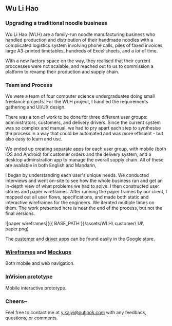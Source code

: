 ## Wu Li Hao

### Upgrading a traditional noodle business

Wu Li Hao (WLH) are a family-run noodle manufacturing business who handled production and distribution of their handmade noodles with a complicated logistics system involving phone calls, piles of faxed invoices, large A3-printed timetables, hundreds of Excel sheets, and a *lot* of time.

With a new factory space on the way, they realised that their current proccesses were not scalable, and reached out to us to commission a platform to revamp their production and supply chain.

### Team and Process

We were a team of four computer science undergraduates doing small freelance projects. For the WLH project, I handled the requirements gathering and UI/UX design. 

There was a ton of work to be done for three different user groups: administrators, customers, and delivery drivers. Since the current system was so complex and manual, we had to pry apart each step to synthesise the process in a way that could be automated and was more efficient - but also easy to learn and use.

We ended up creating separate apps for each user group, with mobile (both iOS and Android) for customer orders and the delivery system, and a desktop adminstration app to manage the overall supply chain. All of these are available in both English and Mandarin,

I began by understanding each user's unique needs. We conducted interviews and went on-site to see how the whole business ran and get an in-depth view of what problems we had to solve. I then constructed user stories and paper wireframes. After running the paper frames by our client, I mapped out all user flows, specifications, and made both static and interactive wireframes for the engineers. We iterated multiple times on them. The work presented here is near the end of the process, but not the final versions.

![paper wireframes]({{ BASE_PATH }}/assets/WLH\ customer\ UI\ paper.png)

The [customer](https://play.google.com/store/apps/details?id=com.wlhtest) and [driver](https://play.google.com/store/apps/details?id=com.wlhdriver) apps can be found easily in the Google store.

### [Wireframes](https://drive.google.com/file/d/0B-EC9yTYBQmjVVpPczk0SkJlQ0k/view?usp=sharing) and [Mockups](https://drive.google.com/file/d/0B-EC9yTYBQmjQ29jXzF3ZzdoU2c/view?usp=sharing)
Both mobile and web navigation.

### [InVision prototype](https://invis.io/HEBDTK66V)
Mobile interactive prototype.

### Cheers~

Feel free to contact me at y.kaiyi@outlook.com with any feedback, questions, or comments.
